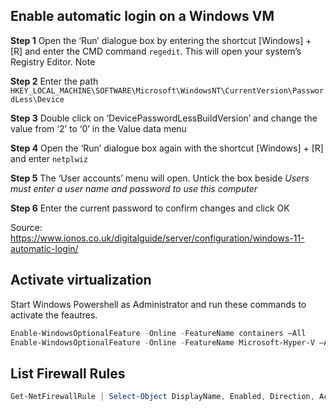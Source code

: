 ## Enable automatic login on a Windows VM

**Step 1** Open the ‘Run’ dialogue box by entering the shortcut [Windows] + [R] and enter the CMD command `regedit`. This will open your system’s Registry Editor.
Note

**Step 2** Enter the path `HKEY_LOCAL_MACHINE\SOFTWARE\Microsoft\WindowsNT\CurrentVersion\PasswordLess\Device`

**Step 3** Double click on ‘DevicePasswordLessBuildVersion’ and change the value from ‘2’ to ‘0’ in the Value data menu

**Step 4** Open the ‘Run’ dialogue box again with the shortcut [Windows] + [R] and enter `netplwiz`

**Step 5** The ‘User accounts’ menu will open. Untick the box beside *Users must enter a user name and password to use this computer*

**Step 6** Enter the current password to confirm changes and click OK

Source: https://www.ionos.co.uk/digitalguide/server/configuration/windows-11-automatic-login/

## Activate virtualization

Start Windows Powershell as Administrator and run these commands to activate the feautres.

```powershell
Enable-WindowsOptionalFeature -Online -FeatureName containers –All
Enable-WindowsOptionalFeature -Online -FeatureName Microsoft-Hyper-V –All
```

## List Firewall Rules

```powershell
Get-NetFirewallRule | Select-Object DisplayName, Enabled, Direction, Action
```
